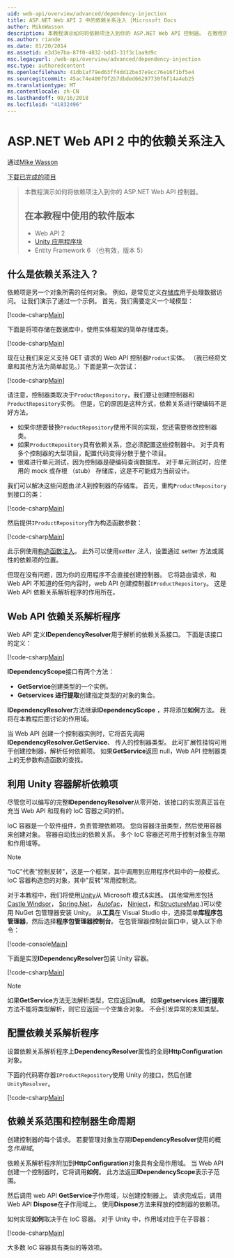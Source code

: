 ```yaml
---
uid: web-api/overview/advanced/dependency-injection
title: ASP.NET Web API 2 中的依赖关系注入 |Microsoft Docs
author: MikeWasson
description: 本教程演示如何将依赖项注入到你的 ASP.NET Web API 控制器。 在教程的 Web API 2 Unity 应用程序块中使用的软件版本...
ms.author: riande
ms.date: 01/20/2014
ms.assetid: e3d3e7ba-87f0-4032-bdd3-31f3c1aa9d9c
msc.legacyurl: /web-api/overview/advanced/dependency-injection
msc.type: authoredcontent
ms.openlocfilehash: 41db1af79ed63ff4dd12be37e9cc76e16f1bf5e4
ms.sourcegitcommit: 45ac74e400f9f2b7dbded66297730f6f14a4eb25
ms.translationtype: MT
ms.contentlocale: zh-CN
ms.lasthandoff: 08/16/2018
ms.locfileid: "41832496"
---
```

<a name="dependency-injection-in-aspnet-web-api-2"></a>ASP.NET Web API 2 中的依赖关系注入
====================
通过[Mike Wasson](https://github.com/MikeWasson)

[下载已完成的项目](http://code.msdn.microsoft.com/ASP-NET-Web-API-Tutorial-468ee148)

> 本教程演示如何将依赖项注入到你的 ASP.NET Web API 控制器。
> 
> ## <a name="software-versions-used-in-the-tutorial"></a>在本教程中使用的软件版本
> 
> 
> - Web API 2
> - [Unity 应用程序块](https://www.nuget.org/packages/Unity/)
> - Entity Framework 6 （也有效，版本 5）


## <a name="what-is-dependency-injection"></a>什么是依赖关系注入？

依赖项是另一个对象所需的任何对象。 例如，是常见定义[存储库](http://martinfowler.com/eaaCatalog/repository.html)用于处理数据访问。 让我们演示了通过一个示例。 首先，我们需要定义一个域模型：

[!code-csharp[Main](dependency-injection/samples/sample1.cs)]

下面是将项存储在数据库中，使用实体框架的简单存储库类。

[!code-csharp[Main](dependency-injection/samples/sample2.cs)]

现在让我们来定义支持 GET 请求的 Web API 控制器`Product`实体。 （我已经将文章和其他方法为简单起见。）下面是第一次尝试：

[!code-csharp[Main](dependency-injection/samples/sample3.cs)]

请注意，控制器类取决于`ProductRepository`，我们要让创建控制器和`ProductRepository`实例。 但是，它的原因是这种方式，依赖关系进行硬编码不是好方法。

- 如果你想要替换`ProductRepository`使用不同的实现，您还需要修改控制器类。
- 如果`ProductRepository`具有依赖关系，您必须配置这些控制器中。 对于具有多个控制器的大型项目，配置代码变得分散于整个项目。
- 很难进行单元测试，因为控制器是硬编码查询数据库。 对于单元测试时，应使用的 mock 或存根 （stub） 存储库，这是不可能成为当前设计。

我们可以解决这些问题由*注入*到控制器的存储库。 首先，重构`ProductRepository`到接口的类：

[!code-csharp[Main](dependency-injection/samples/sample4.cs)]

然后提供`IProductRepository`作为构造函数参数：

[!code-csharp[Main](dependency-injection/samples/sample5.cs)]

此示例使用[构造函数注入](http://www.martinfowler.com/articles/injection.html#FormsOfDependencyInjection)。 此外可以使用*setter 注入*，设置通过 setter 方法或属性的依赖项的位置。

但现在没有问题，因为你的应用程序不会直接创建控制器。 它将路由请求，和 Web API 不知道的任何内容时，web API 创建控制器`IProductRepository`。 这是 Web API 依赖关系解析程序的作用所在。

## <a name="the-web-api-dependency-resolver"></a>Web API 依赖关系解析程序

Web API 定义**IDependencyResolver**用于解析的依赖关系接口。 下面是该接口的定义：

[!code-csharp[Main](dependency-injection/samples/sample6.cs)]

**IDependencyScope**接口有两个方法：

- **GetService**创建类型的一个实例。
- **Getservices 进行提取**创建指定类型的对象的集合。

**IDependencyResolver**方法继承**IDependencyScope** ，并将添加**如何**方法。 我将在本教程后面讨论的作用域。

当 Web API 创建一个控制器实例时，它将首先调用**IDependencyResolver.GetService**、 传入的控制器类型。 此可扩展性挂钩可用于创建控制器，解析任何依赖项。 如果**GetService**返回 null，Web API 控制器类上的无参数构造函数的查找。

## <a name="dependency-resolution-with-the-unity-container"></a>利用 Unity 容器解析依赖项

尽管您可以编写的完整**IDependencyResolver**从零开始，该接口的实现真正旨在充当 Web API 和现有的 IoC 容器之间的桥。

IoC 容器是一个软件组件，负责管理依赖项。 您向容器注册类型，然后使用容器来创建对象。 容器自动找出的依赖关系。 多个 IoC 容器还可用于控制对象生存期和作用域等。

> [!NOTE]
> "IoC"代表"控制反转"，这是一个框架，其中调用到应用程序代码中的一般模式。 IoC 容器构造您的对象，其中"反转"常用控制流。


对于本教程中，我们将使用[Unity](https://msdn.microsoft.com/library/ff647202.aspx)从 Microsoft 模式&amp;实践。 (其他常用库包括[Castle Windsor](http://www.castleproject.org/)， [Spring.Net](http://www.springframework.net/)， [Autofac](https://code.google.com/p/autofac/)， [Ninject](http://www.ninject.org/)，和[StructureMap](http://docs.structuremap.net/).)可以使用 NuGet 包管理器安装 Unity。 从**工具**在 Visual Studio 中，选择菜单**库程序包管理器**，然后选择**程序包管理器控制台**。 在包管理器控制台窗口中，键入以下命令：

[!code-console[Main](dependency-injection/samples/sample7.cmd)]

下面是实现**IDependencyResolver**包装 Unity 容器。

[!code-csharp[Main](dependency-injection/samples/sample8.cs)]

> [!NOTE]
> 如果**GetService**方法无法解析类型，它应返回**null**。 如果**getservices 进行提取**方法不能将类型解析，则它应返回一个空集合对象。 不会引发异常的未知类型。


## <a name="configuring-the-dependency-resolver"></a>配置依赖关系解析程序

设置依赖关系解析程序上**DependencyResolver**属性的全局**HttpConfiguration**对象。

下面的代码寄存器`IProductRepository`使用 Unity 的接口，然后创建`UnityResolver`。

[!code-csharp[Main](dependency-injection/samples/sample9.cs)]

## <a name="dependency-scope-and-controller-lifetime"></a>依赖关系范围和控制器生命周期

创建控制器的每个请求。 若要管理对象生存期**IDependencyResolver**使用的概念*作用域*。

依赖关系解析程序附加到**HttpConfiguration**对象具有全局作用域。 当 Web API 创建一个控制器时，它将调用**如何**。 此方法返回**IDependencyScope**表示子范围。

然后调用 web API **GetService**子作用域，以创建控制器上。 请求完成后，调用 Web API **Dispose**在子作用域上。 使用**Dispose**方法来释放的控制器的依赖项。

如何实现**如何**取决于在 IoC 容器。 对于 Unity 中，作用域对应于在子容器：

[!code-csharp[Main](dependency-injection/samples/sample10.cs)]

大多数 IoC 容器具有类似的等效项。
